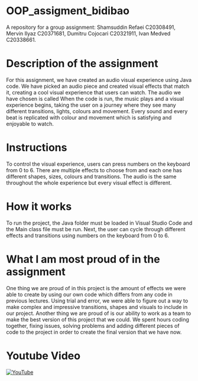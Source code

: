 # OOP_assigment_bidibao
A repository for a group assignment: 
Shamsuddin Refaei C20308491,
Mervin Ilyaz C20371681, 
Dumitru Cojocari C20321911, 
Ivan Medved C20338661.

# Description of the assignment
For this assignment, we have created an audio visual experience using Java code. We have picked an audio piece and created visual effects that match it, creating a cool visual experience that users can watch.
The audio we have chosen is called
When the code is run, the music plays and a visual experience begins, taking the user on a journey where they see many different transitions, lights, colours and movement. Every sound and every beat is replicated with colour and movement which is satisfying and enjoyable to watch.



# Instructions
To control the visual experience, users can press numbers on the keyboard from 0 to 6. There are multiple effects to choose from and each one has different shapes, sizes, colours and transitions. The audio is the same throughout the whole experience but every visual effect is different.

# How it works
To run the project, the Java folder must be loaded in Visual Studio Code and the Main class file must be run. Next, the user can cycle through different effects and transitions using numbers on the keyboard from 0 to 6.

# What I am most proud of in the assignment
One thing we are proud of in this project is the amount of effects we were able to create by using our own code which differs from any code in previous lectures. Using trial and error, we were able to figure out a way to make complex and impressive transitions, shapes and visuals to include in our project.
Another thing we are proud of is our ability to work as a team to make the best version of this project that we could. We spent hours coding together, fixing issues, solving problems and adding different pieces of code to the project in order to create the final version that we have now.

# Youtube Video
[![YouTube](http://img.youtube.com/vi/iWYrYp0AR6A/0.jpg)](https://youtu.be/iWYrYp0AR6A)
